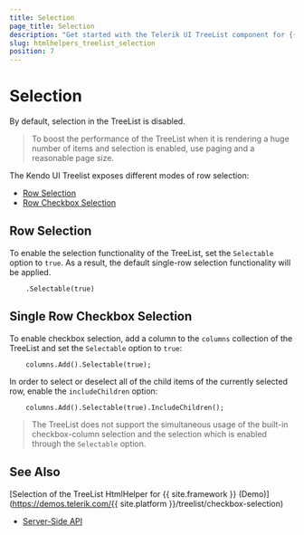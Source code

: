 ```yaml
---
title: Selection
page_title: Selection
description: "Get started with the Telerik UI TreeList component for {{ site.framework }} and learn how to configure its select functionality."
slug: htmlhelpers_treelist_selection
position: 7
---
```


# Selection

By default, selection in the TreeList is disabled.

> To boost the performance of the TreeList when it is rendering a huge number of items and selection is enabled, use paging and a reasonable page size.

The Kendo UI Treelist exposes different modes of row selection:

* [Row Selection](#row-selection)
* [Row Checkbox Selection](#single-row-checkbox-selection)

## Row Selection

To enable the selection functionality of the TreeList, set the `Selectable` option to `true`. As a result, the default single-row selection functionality will be applied.

```HtmlHelper
    .Selectable(true)
```

## Single Row Checkbox Selection

To enable checkbox selection, add a column to the `columns` collection of the TreeList and set the `Selectable` option to `true`:
 
```HtmlHelper
    columns.Add().Selectable(true);
```
In order to select or deselect all of the child items of the currently selected row, enable the `includeChildren` option:

```HtmlHelper
    columns.Add().Selectable(true).IncludeChildren();
```

> The TreeList does not support the simultaneous usage of the built-in checkbox-column selection and the selection which is enabled through the `Selectable` option.

## See Also

[Selection of the TreeList HtmlHelper for {{ site.framework }} (Demo)](https://demos.telerik.com/{{ site.platform }}/treelist/checkbox-selection)
* [Server-Side API](/api/selection)